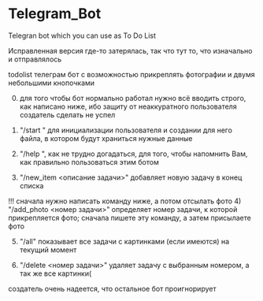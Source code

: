 # Telegram_Bot
Telegran bot which you can use as To Do List

Исправленная версия где-то затерялась, так что тут то, что изначально и отправлялось

todolist телеграм бот с возможностью прикреплять фотографии и двумя небольшими кнопочками

0) для того чтобы бот нормально работал нужно всё вводить строго, как написано ниже, ибо защиту от неаккуратного пользователя создатель сделать не успел

1) "/start " для инициализации пользователя и создании для него файла, в котором будут храниться нужные данные

2) "/help ", как не трудно догадаться, для того, чтобы напомнить Вам, как правильно пользоваться этим ботом

3) "/new_item <описание задачи>" добавляет новую задачу в конец списка 

!!! сначала нужно написать команду ниже, а потом отсылать фото
4) "/add_photo <номер задачи>" определяет номер задачи, к которой прикрепляется фото; сначала пишете эту команду, а затем присылаете фото

5) "/all" показывает все задачи с картинками (если имеются) на текущий момент

6) "/delete <номер задачи>" удаляет задачу с выбранным номером, а так же все картинки(

создатель очень надеется, что остальное бот проигнорирует
